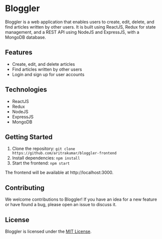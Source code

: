 # Bloggler

Bloggler is a web application that enables users to create, edit, delete, and find articles written by other users. It is built using ReactJS, Redux for state management, and a REST API using NodeJS and ExpressJS, with a MongoDB database.

## Features

- Create, edit, and delete articles
- Find articles written by other users
- Login and sign up for user accounts

## Technologies

- ReactJS
- Redux
- NodeJS
- ExpressJS
- MongoDB

## Getting Started

1. Clone the repository: `git clone https://github.com/aritrakumar/bloggler-frontend`
2. Install dependencies: `npm install`
3. Start the frontend: `npm start`

The frontend will be available at http://localhost:3000.

## Contributing

We welcome contributions to Bloggler! If you have an idea for a new feature or have found a bug, please open an issue to discuss it.

## License

Bloggler is licensed under the [MIT License](LICENSE).
